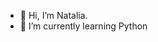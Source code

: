 - 👋 Hi, I’m Natalia.
- 🐍 I’m currently learning Python

<!---
Aureliel007/Aureliel007 is a ✨ special ✨ repository because its `README.md` (this file) appears on your GitHub profile.
You can click the Preview link to take a look at your changes.
--->
